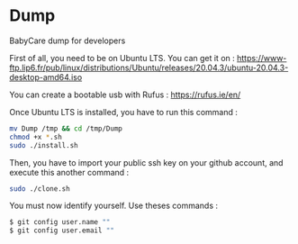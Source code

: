 # Dump
BabyCare dump for developers

First of all, you need to be on Ubuntu LTS. You can get it on :
https://www-ftp.lip6.fr/pub/linux/distributions/Ubuntu/releases/20.04.3/ubuntu-20.04.3-desktop-amd64.iso

You can create a bootable usb with Rufus : https://rufus.ie/en/

Once Ubuntu LTS is installed, you have to run this command :

```bash git clone https://github.com/BabyCare-EIP/Dump.git
mv Dump /tmp && cd /tmp/Dump
chmod +x *.sh
sudo ./install.sh
```

Then, you have to import your public ssh key on your github account, and execute this another command :

```bash
sudo ./clone.sh
```

You must now identify yourself. Use theses commands :

```bash
$ git config user.name ""
$ git config user.email ""
```


